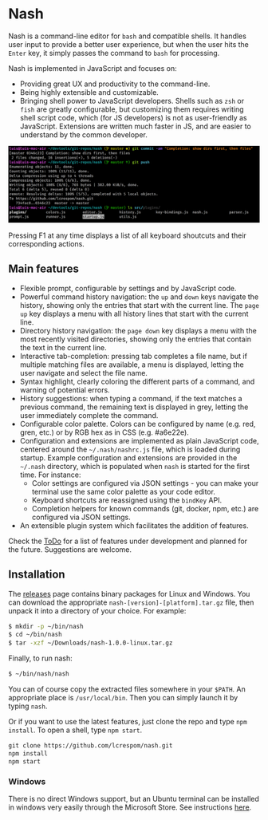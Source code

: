 # Nash
Nash is a command-line editor for `bash` and compatible shells. It handles user input to provide a better user experience, but when the user hits the `Enter` key, it simply passes the command to `bash` for processing.

Nash is implemented in JavaScript and focuses on:
- Providing great UX and productivity to the command-line.
- Being highly extensible and customizable.
- Bringing shell power to JavaScript developers. Shells such as `zsh` or `fish` are greatly configurable,
	but customizing them requires writing shell script code, which (for JS developers) is not as user-friendly
	as JavaScript. Extensions are written much faster in JS, and are easier to understand by the
	common developer.

![alt text](nash.png)

Pressing F1 at any time displays a list of all keyboard shoutcuts and their corresponding actions.

## Main features
- Flexible prompt, configurable by settings and by JavaScript code.
- Powerful command history navigation: the `up` and `down` keys navigate the history, showing only the entries
	that start with the current line. The `page up` key displays a menu with all history lines that
	start with the current line.
- Directory history navigation: the `page down` key displays a menu with the most recently visited directories,
	showing only the entries that contain the text in the current line.
- Interactive tab-completion: pressing tab completes a file name, but if multiple matching files are
	available, a menu is displayed, letting the user navigate and select the file name.
- Syntax highlight, clearly coloring the different parts of a command, and warning of potential errors.
- History suggestions: when typing a command, if the text matches a previous command, the remaining text
	is displayed in grey, letting the user immediately complete the command.
- Configurable color palette. Colors can be configured by name (e.g. red, gren, etc.) or by RGB hex as
	in CSS (e.g. #a6e22e).
- Configuration and extensions are implemented as plain JavaScript code, centered around the `~/.nash/nashrc.js` file,
	which is loaded during startup. Example configuration and extensions are provided in the `~/.nash` directory,
	which is populated when `nash` is started for the first time. For instance:
	- Color settings are configured via JSON settings - you can make your terminal use the same color palette
		as your code editor.
	- Keyboard shortcuts are reassigned using the `bindKey` API.
	- Completion helpers for known commands (git, docker, npm, etc.) are configured via JSON settings.
- An extensible plugin system which facilitates the addition of features.

Check the [ToDo](TODO.md) for a list of features under development and planned for the future. Suggestions are welcome.


## Installation
The [releases](releases) page contains binary packages for Linux and Windows. You can download the appropriate
`nash-[version]-[platform].tar.gz` file, then unpack it into a directory of your choice. For example:
```bash
$ mkdir -p ~/bin/nash
$ cd ~/bin/nash
$ tar -xzf ~/Downloads/nash-1.0.0-linux.tar.gz
```
Finally, to run nash:
```bash
$ ~/bin/nash/nash
```
You can of course copy the extracted files somewhere in your `$PATH`. An appropriate place is `/usr/local/bin`. Then
you can simply launch it by typing `nash`.

Or if you want to use the latest features, just clone the repo and type `npm install`.
To open a shell, type `npm start`.
```
git clone https://github.com/lcrespom/nash.git
npm install
npm start
```

### Windows
There is no direct Windows support, but an Ubuntu terminal can be installed in windows very easily through the Microsoft Store. See instructions [here](https://tutorials.ubuntu.com/tutorial/tutorial-ubuntu-on-windows).
